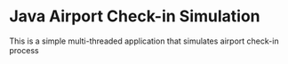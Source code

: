 # Java Airport Check-in Simulation

This is a simple multi-threaded application that simulates airport check-in process